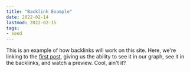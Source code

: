 ```yaml
---
title: "Backlink Example"
date: 2022-02-14
lastmod: 2022-02-15
tags: 
- seed
---
```


This is an example of how backlinks will work on this site. Here, we're linking to the [first post](/thoughts/huh), giving us the ability to see it in our graph, see it in the backlinks, and watch a preview. Cool, ain't it?